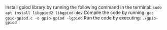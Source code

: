 Install gpiod library by running the following command in the terminal:
`sudo apt install libgpiod2 libgpiod-dev`
Compile the code by running: `gcc gpio-gpiod.c -o gpio-gpiod -lgpiod`
Run the code by executing: `./gpio-gpiod`
